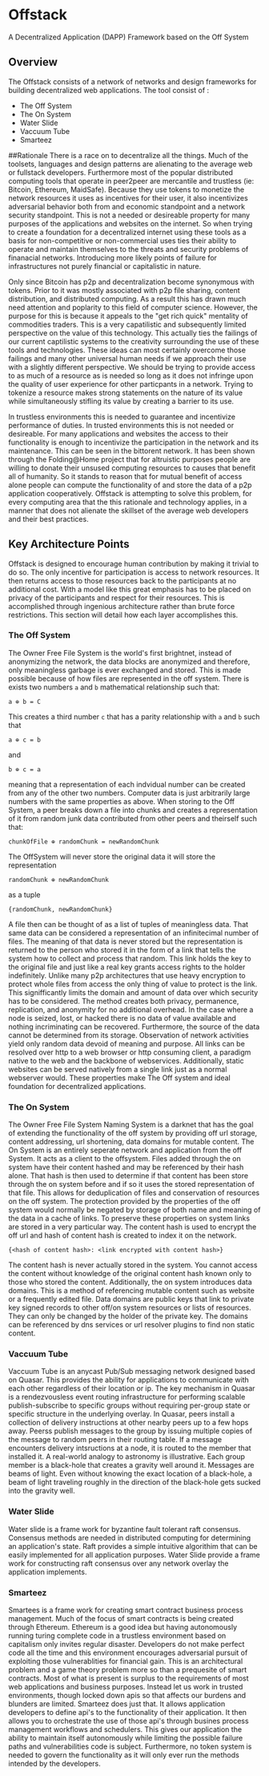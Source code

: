 # Offstack
A Decentralized Application (DAPP) Framework based on the Off System
## Overview
The Offstack consists of a network of networks and design frameworks for building decentralized web applications. The tool consist of :
* The Off System
* The On System
* Water Slide
* Vaccuum Tube
* Smarteez

##Rationale
There is a race on to decentralize all the things. Much of the toolsets, languages and design patterns are alienating to the average web or fullstack developers. Furthermore most of the popular distributed computing tools that operate in peer2peer are mercantile and trustless (ie: Bitcoin, Ethereum, MaidSafe). Because they use tokens to monetize the network resources it uses as incentives for their user, it also incentivizes adversarial behavior both from and economic standpoint and a network security standpoint. This is not a needed or desireable property for many purposes of the applications and websites on the internet. So when trying to create a foundation for a decentralized internet using these tools as a basis for non-competitive or non-commercial uses ties their ability to operate and maintain themselves to the threats and security problems of finanacial networks. Introducing more likely points of failure for infrastructures not purely financial or capitalistic in nature.

Only since Bitcoin has p2p and decentralization become synonymous with tokens. Prior to it was mostly associated with p2p file sharing, content distribution, and distributed computing. As a result this has drawn much need attention and poplarity to this field of computer science. However, the purpose for this is because it appeals to the "get rich quick" mentality of commodities traders. This is a very capatilistic and subsequently limited perspective on the value of this technology. This actually ties the failings of our current captilistic systems to the creativity surrounding the use of these tools and technologies. These ideas can most certainly overcome those failings and many other universal human needs if we approach their use with a slightly different perspective. We should be trying to provide access to as much of a resource as is needed so long as it does not infringe upon the quality of user experience for other particpants in a network. Trying to tokenize a resource makes strong statements on the nature of its value while simultaneously stifling its value by creating a barrier to its use. 

In trustless environments this is needed to guarantee and incentivize performance of duties. In trusted environments this is not needed or desireable. For many applications and websites the access to their functionality is enough to incentivize the participation in the network and its maintenance. This can be seen in the bittorent network. It has been shown through the Folding@Home project that for altruistic purposes people are willing to donate their unsused computing resources to causes that benefit all of humanity. So it stands to reason that for mutual benefit of access alone people can compute the functionality of and store the data of a p2p application cooperatively. Offstack is attempting to solve this problem, for every computing area that the this rationale and technology applies, in a manner that does not alienate the skillset of the average web developers and their best practices.

## Key Architecture Points
Offstack is designed to encourage human contribution by making it trivial to do so. The only incentive for participation is access to network resources. It then returns access to those resources back to the participants at no additional cost. With a model like this great emphasis has to be placed on privacy of the participants and respect for their resources. This is accomplished through ingenious architecture rather than brute force restrictions. This section will detail how each layer accomplishes this.

### The Off System
The Owner Free File System is the world's first brightnet, instead of anonymizing the network, the data blocks are anonymized and therefore, only meaningless garbage is ever exchanged and stored. This is made possible because of how files are represented in the off system. There is exists two numbers `a` and `b` mathematical relationship such that:
```
a ⊕ b = C 
```
This creates a third number `c` that has a parity relationship with `a` and `b` such that
```
a ⊕ c = b 
```
and 
```
b ⊕ c = a 
```
meaning that a representation of each indvidual number can be created from any of the other two numbers. Computer data is just arbitrarily large numbers with the same properties as above. When storing to the Off System, a peer breaks down a file into chunks and creates a representation of it from random junk data contributed from other peers and theirself such that:
```
chunkOfFile ⊕ randomChunk = newRandomChunk
```
The OffSystem will never store the original data it will store the representation
```
randomChunk ⊕ newRandomChunk
```
as a tuple 
```
{randomChunk, newRandomChunk}
```
A file then can be thought of as a list of tuples of meaningless data. That same data can be considered a representation of an infinitecimal number of files. The meaning of that data is never stored but the representation is returned to the person who stored it in the form of a link that tells the system how to collect and process that random. This link holds the key to the original file and just like a real key grants access rights to the holder indefinitely. Unlike many p2p architectures that use heavy encryption to protect whole files from access the only thing of value to protect is the link. This signifficantly limits the domain and amount of data over which security has to be considered. The method creates both privacy, permanence, replication, and anonymity for no additional overhead. In the case where a node is seized, lost, or hacked there is no data of value available and nothing incriminating can be recovered. Furthermore, the source of the data cannot be determined from its storage. Observation of network activities yield only random data devoid of meaning and purpose. All links can be resolved over http to a web browser or http consuming client, a paradigm native to the web and the backbone of webservices. Additionally, static websites can be served natively from a single link just as a normal webserver would. These properties make The Off system and ideal foundation for decentralized applications.

### The On System
The Owner Free File System Naming System is a darknet that has the goal of extending the functionality of the off system by providing off url storage, content addressing, url shortening, data domains for mutable content. The On System is an entirely seperate network and application from the off System. It acts as a client to the offsystem. Files added through the on system have their content hashed and may be referenced by their hash alone. That hash is then used to determine if that content has been store through the on system before and if so it uses the stored representation of that file. This allows for deduplication of files and conservation of resources on the off system. The protection provided by the properties of the off system would normally be negated by storage of both name and meaning of the data in a cache of links. To preserve these properties on system links are stored in a very particular way. The content hash is used to encrypt the off url and hash of content hash is created to index it on the network. 
```
{<hash of content hash>: <link encrypted with content hash>}
```
The content hash is never actually stored in the system. You cannot access the content without knowledge of the original content hash known only to those who stored the content. Additionally, the on system introduces data domains. This is a method of referencing mutable content such as website or a frequently edited file. Data domains are public keys that link to private key signed records to other off/on system resources or lists of resources. They can only be changed by the holder of the private key. The domains can be referenced by dns services or url resolver plugins to find non static content.

### Vaccuum Tube 
Vaccuum Tube is an anycast Pub/Sub messaging network designed based on Quasar. This provides the ability for applications to communicate with each other regardless of their location or ip. The key mechanism in Quasar is a rendezvousless
event routing infrastructure for performing scalable publish-subscribe to specific groups without requiring per-group state or specific structure in the underlying overlay. In Quasar, peers install a collection of delivery instructions at other nearby peers up to a few hops away. Peerss publish messages to the group by issuing multiple copies of the message to random peers in their routing table. If a message encounters delivery intsructions at a node, it is routed to the member that installed it. A real-world analogy to astronomy is illustrative. Each group member is a black-hole that creates a gravity well around it. Messages are beams of light. Even without knowing the exact location of a black-hole, a beam of light traveling roughly in the direction of the black-hole gets sucked into the gravity well.

### Water Slide
Water slide is a frame work for byzantine fault tolerant raft consensus. Consensus methods are needed in distributed computing for determining an application's state. Raft provides a simple intuitive algorithim that can be easily implemented for all application purposes. Water Slide provide a frame work for constructing raft consensus over any network overlay the application implements.

### Smarteez
Smartees is a frame work for creating smart contract business process management. Much of the focus of smart contracts is being created through Ethereum. Ethereum is a good idea but having autonomously running turing complete code in a trustless environment based on capitalism only invites regular disaster. Developers do not make perfect code all the time and this environment encourages adversarial pursuit of exploiting those vulnerablities for financial gain. This is an architectural problem and a game theory problem more so than a prequesite of smart contracts. Most of what is present is surplus to the requirements of most web applications and business purposes. Instead let us work in trusted environments, though locked down apis so that affects our burdens and blunders are limited. Smarteez does just that. It allows application developers to define api's to the functionality of their application. It then allows you to orchestrate the use of those api's through busines process management workflows and schedulers. This gives our application the ability to maintain itself autonomously while limiting the possible failure paths and vulnerabilities code is subject. Furthermore, no token system is needed to govern the functionality as it will only ever run the methods intended by the developers.    
